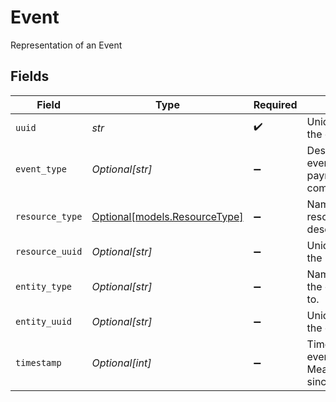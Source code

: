 # Event

Representation of an Event


## Fields

| Field                                                                           | Type                                                                            | Required                                                                        | Description                                                                     |
| ------------------------------------------------------------------------------- | ------------------------------------------------------------------------------- | ------------------------------------------------------------------------------- | ------------------------------------------------------------------------------- |
| `uuid`                                                                          | *str*                                                                           | :heavy_check_mark:                                                              | Unique identifier for the event.                                                |
| `event_type`                                                                    | *Optional[str]*                                                                 | :heavy_minus_sign:                                                              | Description of the event (e.g., payroll.submitted, or company.form.signed).     |
| `resource_type`                                                                 | [Optional[models.ResourceType]](../models/resourcetype.md)                      | :heavy_minus_sign:                                                              | Name of the parent resource of the described entity.                            |
| `resource_uuid`                                                                 | *Optional[str]*                                                                 | :heavy_minus_sign:                                                              | Unique identifier for the parent resource.                                      |
| `entity_type`                                                                   | *Optional[str]*                                                                 | :heavy_minus_sign:                                                              | Name of the entity that the event corresponds to.                               |
| `entity_uuid`                                                                   | *Optional[str]*                                                                 | :heavy_minus_sign:                                                              | Unique identifier for the entity.                                               |
| `timestamp`                                                                     | *Optional[int]*                                                                 | :heavy_minus_sign:                                                              | Time at which this event was created. Measured in seconds since the Unix epoch. |